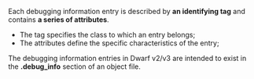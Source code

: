 Each debugging information entry is described by **an identifying tag** and contains **a series of attributes**. 
- The tag specifies the class to which an entry belongs;
- The attributes define the specific characteristics of the entry;

The debugging information entries in Dwarf v2/v3 are intended to exist in the **.debug_info** section of an object file.
